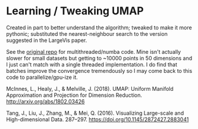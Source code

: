 # Learning / Tweaking UMAP

Created in part to better understand the algorithm; tweaked to make it more pythonic; substituted the nearest-neighbour search to the version suggested in the 
LargeVis paper.

See the <a href="https://github.com/lmcinnes/">original repo</a> for multithreaded/numba code. Mine isn't actually slower for small datasets but getting to ~10000 points in 50 dimensions and I just can't match with a single threaded implementation. I do find that batches improve the convergence tremendously so I may come back to this code to parallelize/gpu-ize it. 

McInnes, L., Healy, J., & Melville, J. (2018). UMAP: Uniform Manifold Approximation and Projection for Dimension Reduction. http://arxiv.org/abs/1802.03426

Tang, J., Liu, J., Zhang, M., & Mei, Q. (2016). Visualizing Large-scale and High-dimensional Data. 287–297. https://doi.org/10.1145/2872427.2883041
